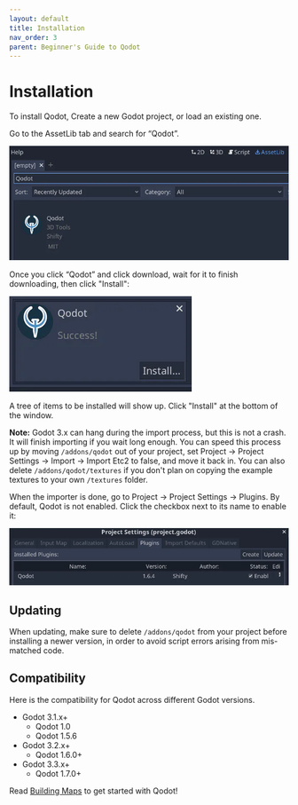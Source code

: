 ```yaml
---
layout: default
title: Installation
nav_order: 3
parent: Beginner's Guide to Qodot
---
```


# Installation

To install Qodot, Create a new Godot project, or load an existing one.

Go to the AssetLib tab and search for “Qodot”.

![](../../images/install-assetlib.png)

Once you click “Qodot” and click download, wait for it to finish downloading, then click "Install":

![](../../images/install-plugin.png)

A tree of items to be installed will show up. Click "Install" at the bottom of the window.

**Note:** Godot 3.x can hang during the import process, but this is not a crash. It will finish importing if you wait long enough. You can speed this process up by moving `/addons/qodot` out of your project, set Project -> Project Settings -> Import -> Import Etc2 to false, and move it back in. You can also delete `/addons/qodot/textures` if you don't plan on copying the example textures to your own `/textures` folder.

When the importer is done, go to Project → Project Settings -> Plugins. By default, Qodot is not enabled. Click the checkbox next to its name to enable it:

![](../../images/install-plugin-enable.png)


## Updating

When updating, make sure to delete `/addons/qodot` from your project before installing a newer version, in order to avoid script errors arising from mis-matched code.

## Compatibility

Here is the compatibility for Qodot across different Godot versions.

- Godot 3.1.x+
    - Qodot 1.0
    - Qodot 1.5.6
- Godot 3.2.x+
    - Qodot 1.6.0+
- Godot 3.3.x+
    - Qodot 1.7.0+

Read [Building Maps](building-maps.md) to get started with Qodot!
